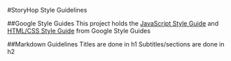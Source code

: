 #StoryHop Style Guidelines

##Google Style Guides
This project holds the [JavaScript Style Guide][js] and [HTML/CSS Style Guide][htmlcss] from Google Style Guides 

##Markdown Guidelines
Titles are done in h1
Subtitles/sections are done in h2

[js]: https://google.github.io/styleguide/jsguide.html
[htmlcss]: https://google.github.io/styleguide/htmlcssguide.html
